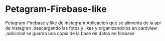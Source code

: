 # Petagram-Firebase-like
Petagram-Firebase y like de instagram
Aplicacion que se alimenta de la api de instagran ,descargando las fotos y likes y organizandolos en cardview ,adicional se guarda una copia de la base de datos en firebase
